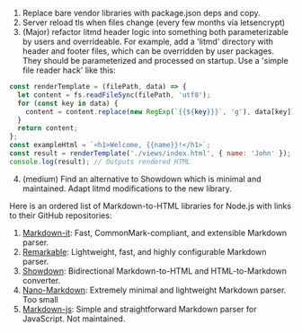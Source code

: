 1. Replace bare vendor libraries with package.json deps and copy.
2. Server reload tls when files change (every few months via letsencrypt)
3. (Major) refactor litmd header logic into something both parameterizable by users and overrideable. For example, add a 'litmd' directory with header and footer files, which can be overridden by user packages. They should be parameterized and processed on startup. Use a 'simple file reader hack' like this:
```js
const renderTemplate = (filePath, data) => {
  let content = fs.readFileSync(filePath, 'utf8');
  for (const key in data) {
    content = content.replace(new RegExp(`{{${key}}}`, 'g'), data[key]);
  }
  return content;
};
const exampleHtml = `<h1>Welcome, {{name}}!</h1>`;
const result = renderTemplate('./views/index.html', { name: 'John' });
console.log(result); // Outputs rendered HTML

```
4. (medium) Find an alternative to Showdown which is minimal and maintained. Adapt litmd modifications to the new library.

Here is an ordered list of Markdown-to-HTML libraries for Node.js with links to their GitHub repositories:

1. [Markdown-it](https://github.com/markdown-it/markdown-it): Fast, CommonMark-compliant, and extensible Markdown parser.
2. [Remarkable](https://github.com/jonschlinkert/remarkable): Lightweight, fast, and highly configurable Markdown parser.
3. [Showdown](https://github.com/showdownjs/showdown): Bidirectional Markdown-to-HTML and HTML-to-Markdown converter.
4. [Nano-Markdown](https://github.com/travisdowns/nano-markdown): Extremely minimal and lightweight Markdown parser. Too small
5. [Markdown-js](https://github.com/evilstreak/markdown-js): Simple and straightforward Markdown parser for JavaScript. Not maintained.
